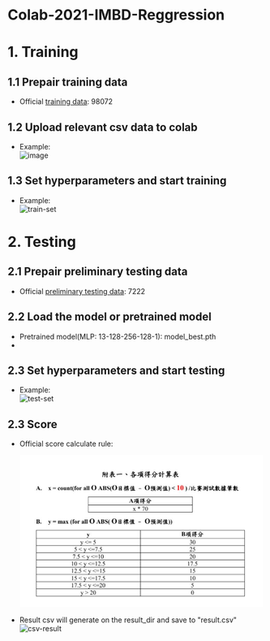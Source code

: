 # Colab-2021-IMBD-Reggression

# 1. Training  

## 1.1 Prepair training data  
- Official [training data](https://drive.google.com/file/d/1xj7Wpev5k48hP6nBoEFJURd-hoPy4Bzv/view?usp=sharing): 98072  


## 1.2 Upload relevant csv data to colab  
- Example:  
  <img src="https://i.ibb.co/jw8VjJ5/image.jpg" alt="image" border="0"></a>  


## 1.3 Set hyperparameters and start training  
- Example:  
  <img src="https://i.ibb.co/dkPs7fn/train-set.jpg" alt="train-set" border="0"></a>  



# 2. Testing  
## 2.1 Prepair preliminary testing data  

- Official [preliminary testing data](https://drive.google.com/file/d/17b03rxEfXTGlcSLJCv-W-ctTWsYwhA3c/view?usp=sharing): 7222  

## 2.2 Load the model or pretrained model    
- Pretrained model(MLP: 13-128-256-128-1): model_best.pth  
- 
## 2.3 Set hyperparameters and start testing  
- Example:  
<img src="https://i.ibb.co/1sfj02q/test-set.jpg" alt="test-set" border="0"></a>  

## 2.3 Score  
- Official score calculate rule:  

  <img src="../figures/score_rule.JPG" alt="arch" width="600" style="zoom:100%;" />  
  
- Result csv will generate on the result_dir and save to "result.csv"  
  <img src="https://i.ibb.co/WGDRrNr/csv-result.jpg" alt="csv-result" border="0"></a>  
  
